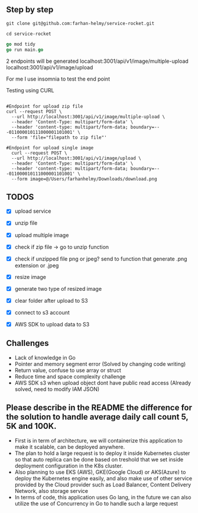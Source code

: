 
## Step by step

```shell
git clone git@github.com:farhan-helmy/service-rocket.git

cd service-rocket
```
```go 
go mod tidy
go run main.go
```
2 endpoints will be generated 
localhost:3001/api/v1/image/multiple-upload
localhost:3001/api/v1/image/upload

For me I use insomnia to test the end point 

Testing using CURL

```shell

#Endpoint for upload zip file
curl --request POST \
  --url http://localhost:3001/api/v1/image/multiple-upload \
  --header 'Content-Type: multipart/form-data' \
  --header 'content-type: multipart/form-data; boundary=---011000010111000001101001' \
  --form 'file="filepath to zip file"'

#Endpoint for upload single image
  curl --request POST \
  --url http://localhost:3001/api/v1/image/upload \
  --header 'Content-Type: multipart/form-data' \
  --header 'content-type: multipart/form-data; boundary=---011000010111000001101001' \
  --form image=@/Users/farhanhelmy/Downloads/download.png
```
## TODOS

- [x] upload service 
- [x] unzip file 
- [x] upload multiple image 
- [x] check if zip file -> go to unzip function 
- [x] check if unzipped file png or jpeg? send to function that generate .png extension or .jpeg 
- [x] resize image 
- [x] generate two type of resized image 
- [x] clear folder after upload to S3 
- [x] connect to s3 account 
- [x] AWS SDK to upload data to S3 


## Challenges

- Lack of knowledge in Go
- Pointer and memory segment error (Solved by changing code writing)
- Return value, confuse to use array or struct
- Reduce time and space complexity challenge
- AWS SDK s3 when upload object dont have public read access (Already solved, need to modify IAM JSON)

## Please describe in the README the difference for the solution to handle average daily call count 5, 5K and 100K.

- First is in term of architecture, we will containerize this application to make it scalable, can be deployed anywhere.
- The plan to hold a large request is to deploy it inside Kubernetes cluster so that auto replica can be done based on treshold that we set inside deployment configuration in the K8s cluster.
- Also planning to use EKS (AWS), GKE(Google Cloud) or AKS(Azure) to deploy the Kubernetes engine easily, and also make use of other service provided by the Cloud provider such as Load Balancer, Content Delivery Network, also storage service 
- In terms of code, this application uses Go lang, in the future we can also utilize the use of Concurrency in Go to handle such a large request
